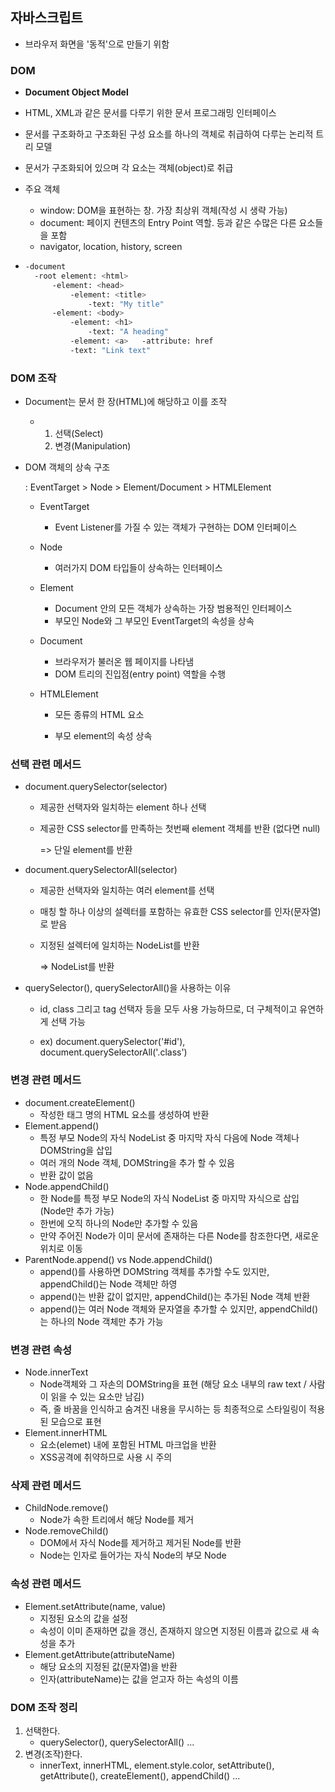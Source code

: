 ## 자바스크립트

- 브라우저 화면을 '동적'으로 만들기 위함



### DOM

- **Document Object Model**

- HTML, XML과 같은 문서를 다루기 위한 문서 프로그래밍 인터페이스

- 문서를 구조화하고 구조화된 구성 요소를 하나의 객체로 취급하여 다루는 논리적 트리 모델

- 문서가 구조화되어 있으며 각 요소는 객체(object)로 취급

- 주요 객체

  - window: DOM을 표현하는 창. 가장 최상위 객체(작성 시 생략 가능)
  - document: 페이지 컨텐츠의 Entry Point 역할. <body>등과 같은 수많은  다른 요소들을 포함
  - navigator, location, history, screen

- ```bash
  -document 
  	-root element: <html>
  		-element: <head>
  			-element: <title>
  				-text: "My title"
  		-element: <body>
  			-element: <h1>
  				-text: "A heading"
  			-element: <a>	-attribute: href
  			-text: "Link text"
  ```



### DOM 조작

- Document는 문서 한 장(HTML)에 해당하고 이를 조작

  - 1. 선택(Select)
    2. 변경(Manipulation)

- DOM 객체의 상속 구조

  : EventTarget > Node > Element/Document > HTMLElement

  - EventTarget

    - Event Listener를 가질 수 있는 객체가 구현하는 DOM 인터페이스

  - Node

    - 여러가지 DOM 타입들이 상속하는 인터페이스

  - Element

    - Document 안의 모든 객체가 상속하는 가장 범용적인 인터페이스
    - 부모인 Node와 그 부모인 EventTarget의 속성을 상속

  - Document

    - 브라우저가 불러온 웹 페이지를 나타냄
    - DOM 트리의 진입점(entry point) 역할을 수행

  - HTMLElement

    - 모든 종류의 HTML 요소

    - 부모 element의 속성 상속

      

### 선택 관련 메서드

- document.querySelector(selector)

  - 제공한 선택자와 일치하는 element 하나 선택

  - 제공한 CSS selector를 만족하는 첫번째 element 객체를 반환 (없다면 null)

    => 단일 element를 반환

- document.querySelectorAll(selector)

  - 제공한 선택자와 일치하는 여러 element를 선택

  - 매칭 할 하나 이상의 설렉터를 포함하는 유효한 CSS selector를 인자(문자열)로 받음

  - 지정된 설렉터에 일치하는 NodeList를 반환

    => NodeList를 반환

- querySelector(), querySelectorAll()을 사용하는 이유

  - id, class 그리고 tag 선택자 등을 모두 사용 가능하므로, 더 구체적이고 유연하게 선택 가능

  - ex) document.querySelector('#id'), document.querySelectorAll('.class')

    

### 변경 관련 메서드

- document.createElement()
  - 작성한 태그 명의 HTML 요소를 생성하여 반환
- Element.append()
  - 특정 부모 Node의 자식 NodeList 중 마지막 자식 다음에 Node 객체나 DOMString을 삽입
  - 여러 개의 Node 객체, DOMString을 추가 할 수 있음
  - 반환 값이 없음
- Node.appendChild()
  - 한 Node를 특정 부모 Node의 자식 NodeList 중 마지막 자식으로 삽입 (Node만 추가 가능)
  - 한번에 오직 하나의 Node만 추가할 수 있음
  - 만약 주어진 Node가 이미 문서에 존재하는 다른 Node를 참조한다면, 새로운 위치로 이동
- ParentNode.append() vs Node.appendChild()
  - append()를 사용하면 DOMString 객체를 추가할 수도 있지만, appendChild()는 Node 객체만 하영
  - append()는 반환 값이 없지만, appendChild()는 추가된 Node 객체 반환
  - append()는 여러 Node 객체와 문자열을 추가할 수 있지만, appendChild()는 하나의 Node 객체만 추가 가능



### 변경 관련 속성

- Node.innerText
  - Node객체와 그 자손의 DOMString을 표현 (해당 요소 내부의 raw text / 사람이 읽을 수 있는 요소만 남김)
  - 즉, 줄 바꿈을 인식하고 숨겨진 내용을 무시하는 등 최종적으로 스타일링이 적용된 모습으로 표현
- Element.innerHTML
  - 요소(elemet) 내에 포함된 HTML 마크업을 반환
  - XSS공격에 취약하므로 사용 시 주의



### 삭제 관련 메서드

- ChildNode.remove()
  - Node가 속한 트리에서 해당 Node를 제거
- Node.removeChild()
  - DOM에서 자식 Node를 제거하고 제거된 Node를 반환
  - Node는 인자로 들어가는 자식 Node의 부모 Node



### 속성 관련 메서드

- Element.setAttribute(name, value)
  - 지정된 요소의 값을 설정
  - 속성이 이미 존재하면 값을 갱신, 존재하지 않으면 지정된 이름과 값으로 새 속성을 추가
- Element.getAttribute(attributeName)
  - 해당 요소의 지정된 값(문자열)을 반환
  - 인자(attributeName)는 값을 얻고자 하는 속성의 이름



### DOM 조작 정리

1. 선택한다.
   - querySelector(), querySelectorAll() ...
2. 변경(조작)한다.
   - innerText, innerHTML, element.style.color, setAttribute(), getAttribute(), createElement(), appendChild() ...
